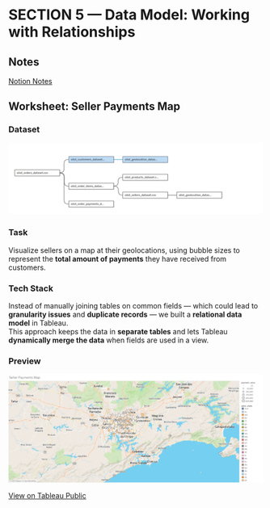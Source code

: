 # SECTION 5 — Data Model: Working with Relationships

## Notes  
[Notion Notes](https://humble-moose-4ea.notion.site/SECTION-5-259eba4a2d0c80849814c361b52f0efa?source=copy_link)

## Worksheet: Seller Payments Map

### Dataset  
![Data Model](Data-Model.png)

### Task  
Visualize sellers on a map at their geolocations, using bubble sizes to represent the **total amount of payments** they have received from customers.

### Tech Stack  
Instead of manually joining tables on common fields — which could lead to **granularity issues** and **duplicate records** — we built a **relational data model** in Tableau.  
This approach keeps the data in **separate tables** and lets Tableau **dynamically merge the data** when fields are used in a view.

### Preview  
![Preview](Seller-Payments-Map.png)

[View on Tableau Public](https://public.tableau.com/views/Section5-2_17565409668780/SellerPaymentsMap?:language=en-US&:sid=&:redirect=auth&:display_count=n&:origin=viz_share_link)
